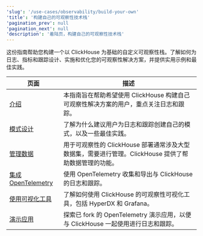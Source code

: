 ```yaml
---
'slug': '/use-cases/observability/build-your-own'
'title': '构建自己的可观察性技术栈'
'pagination_prev': null
'pagination_next': null
'description': '着陆页，构建自己的可观察性技术栈'
---
```


这份指南帮助您构建一个以 ClickHouse 为基础的自定义可观察性栈。了解如何为日志、指标和跟踪设计、实施和优化您的可观察性解决方案，并提供实用示例和最佳实践。

| 页面                                                        | 描述                                                                                                                                                                   |
|-------------------------------------------------------------|-------------------------------------------------------------------------------------------------------------------------------------------------------------------------------|
| [介绍](/use-cases/observability/introduction)            | 本指南旨在帮助希望使用 ClickHouse 构建自己可观察性解决方案的用户，重点关注日志和跟踪。                                             |
| [模式设计](/use-cases/observability/schema-design)          | 了解为什么建议用户为日志和跟踪创建自己的模式，以及一些最佳实践。                                                  |
| [管理数据](/observability/managing-data)          | 用于可观察性的 ClickHouse 部署通常涉及大型数据集，需要进行管理。ClickHouse 提供了帮助数据管理的功能。           |
| [集成 OpenTelemetry](/observability/integrating-opentelemetry) | 使用 OpenTelemetry 收集和导出与 ClickHouse 的日志和跟踪。                                                           |
| [使用可视化工具](/observability/grafana)    | 了解如何使用 ClickHouse 的可观察性可视化工具，包括 HyperDX 和 Grafana。                                       |
| [演示应用](/observability/demo-application)    | 探索已 fork 的 OpenTelemetry 演示应用，以便与 ClickHouse 一起使用进行日志和跟踪。                                           |
